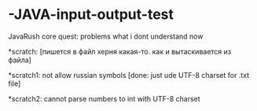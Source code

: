 # -JAVA-input-output-test
JavaRush core quest: problems what i dont understand now

*scratch: [пишется в файл херня какая-то. как и вытаскивается из файла]

*scratch1: not allow russian symbols [done: just ude UTF-8 charset for .txt file]

*scratch2: cannot parse numbers to int with UTF-8 charset
